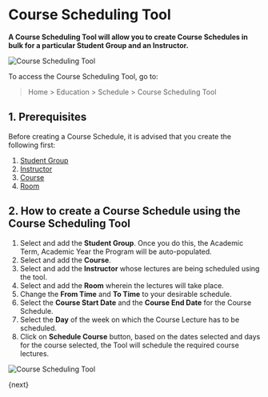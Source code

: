 <!-- add-breadcrumbs -->
# Course Scheduling Tool 

**A Course Scheduling Tool will allow you to create Course Schedules in bulk for a particular Student Group and an Instructor.**

![Course Scheduling Tool](/docs/assets/img/education/education-course-schedule-1.png)

To access the Course Scheduling Tool, go to:

> Home > Education > Schedule > Course Scheduling Tool

## 1. Prerequisites

Before creating a Course Schedule, it is advised that you create the following first:

1. [Student Group](/docs/user/manual/en/education/student-group)
1. [Instructor](/docs/user/manual/en/education/instructor)
1. [Course](/docs/user/manual/en/education/course)
1. [Room](/docs/user/manual/en/education/room)

## 2. How to create a Course Schedule using the Course Scheduling Tool

1. Select and add the **Student Group**. Once you do this, the Academic Term, Academic Year the Program will be auto-populated.
1. Select and add the **Course**.
1. Select and add the **Instructor** whose lectures are being scheduled using the tool.
1. Select and add the **Room** wherein the lectures will take place.
1. Change the **From Time** and **To Time** to your desirable schedule.
1. Select the **Course Start Date** and the **Course End Date** for the Course Schedule.
1. Select the **Day** of the week on which the Course Lecture has to be scheduled.
1. Click on **Schedule Course** button, based on the dates selected and days for the course selected, the Tool will schedule the required course lectures.

![Course Scheduling Tool](/docs/assets/img/education/education-course-scheduling-tool.gif)


{next}

